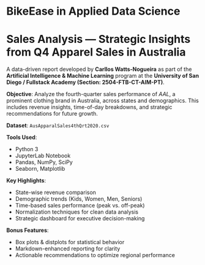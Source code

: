 # BikeEase in Applied Data Science

# Sales Analysis — Strategic Insights from Q4 Apparel Sales in Australia

A data-driven report developed by **Carllos Watts-Nogueira** 
as part of the **Artificial Intelligence & Machine Learning** program at the **University of San Diego / Fullstack Academy (Section: 2504-FTB-CT-AIM-PT)**.

**Objective**: 
Analyze the fourth-quarter sales performance of *AAL*, a prominent clothing brand in Australia, across states and demographics. This includes revenue insights, time-of-day breakdowns, and strategic recommendations for future growth.

**Dataset**: `AusApparalSales4thQrt2020.csv`

**Tools Used**:
- Python 3
- JupyterLab Notebook
- Pandas, NumPy, SciPy
- Seaborn, Matplotlib

**Key Highlights**:
- State-wise revenue comparison
- Demographic trends (Kids, Women, Men, Seniors)
- Time-based sales performance (peak vs. off-peak)
- Normalization techniques for clean data analysis
- Strategic dashboard for executive decision-making

**Bonus Features**:
- Box plots & distplots for statistical behavior
- Markdown-enhanced reporting for clarity
- Actionable recommendations to optimize regional performance
